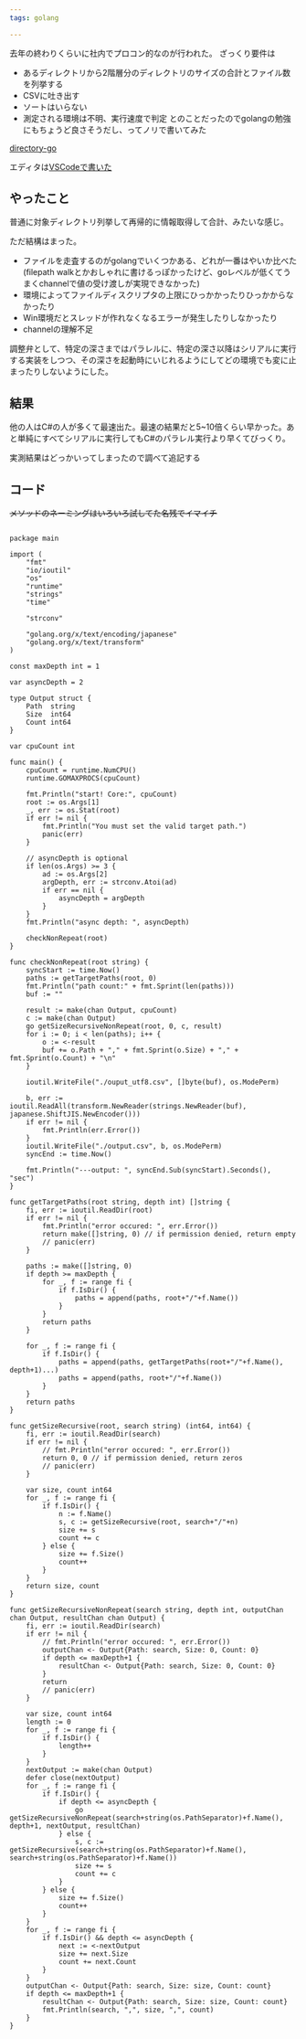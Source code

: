 ```yaml
---
tags: golang

---
```


去年の終わりくらいに社内でプロコン的なのが行われた。
ざっくり要件は
* あるディレクトリから2階層分のディレクトリのサイズの合計とファイル数を列挙する
* CSVに吐き出す
* ソートはいらない
* 測定される環境は不明、実行速度で判定
とのことだったのでgolangの勉強にもちょうど良さそうだし、ってノリで書いてみた

[directory-go](https://github.com/taross-f/directory-go)

エディタは[VSCodeで書いた](https://taross-f.github.io/VisualStudioCode%E3%81%A7Go%E8%A8%80%E8%AA%9E%E9%96%8B%E7%99%BA%E7%92%B0%E5%A2%83%E3%82%92%E4%BD%9C%E3%81%A3%E3%81%A6%E3%81%BF%E3%81%9F/)

## やったこと

普通に対象ディレクトリ列挙して再帰的に情報取得して合計、みたいな感じ。

ただ結構はまった。
* ファイルを走査するのがgolangでいくつかある、どれが一番はやいか比べた(filepath walkとかおしゃれに書けるっぽかったけど、goレベルが低くてうまくchannelで値の受け渡しが実現できなかった)
* 環境によってファイルディスクリプタの上限にひっかかったりひっかからなかったり
* Win環境だとスレッドが作れなくなるエラーが発生したりしなかったり
* channelの理解不足

調整弁として、特定の深さまではパラレルに、特定の深さ以降はシリアルに実行する実装をしつつ、その深さを起動時にいじれるようにしてどの環境でも変に止まったりしないようにした。

## 結果
他の人はC#の人が多くて最速出た。最速の結果だと5~10倍くらい早かった。あと単純にすべてシリアルに実行してもC#のパラレル実行より早くてびっくり。

実測結果はどっかいってしまったので調べて追記する

## コード

~~メソッドのネーミングはいろいろ試してた名残でイマイチ~~

```golang

package main

import (
	"fmt"
	"io/ioutil"
	"os"
	"runtime"
	"strings"
	"time"

	"strconv"

	"golang.org/x/text/encoding/japanese"
	"golang.org/x/text/transform"
)

const maxDepth int = 1

var asyncDepth = 2

type Output struct {
	Path  string
	Size  int64
	Count int64
}

var cpuCount int

func main() {
	cpuCount = runtime.NumCPU()
	runtime.GOMAXPROCS(cpuCount)

	fmt.Println("start! Core:", cpuCount)
	root := os.Args[1]
	_, err := os.Stat(root)
	if err != nil {
		fmt.Println("You must set the valid target path.")
		panic(err)
	}

	// asyncDepth is optional
	if len(os.Args) >= 3 {
		ad := os.Args[2]
		argDepth, err := strconv.Atoi(ad)
		if err == nil {
			asyncDepth = argDepth
		}
	}
	fmt.Println("async depth: ", asyncDepth)

	checkNonRepeat(root)
}

func checkNonRepeat(root string) {
	syncStart := time.Now()
	paths := getTargetPaths(root, 0)
	fmt.Println("path count:" + fmt.Sprint(len(paths)))
	buf := ""

	result := make(chan Output, cpuCount)
	c := make(chan Output)
	go getSizeRecursiveNonRepeat(root, 0, c, result)
	for i := 0; i < len(paths); i++ {
		o := <-result
		buf += o.Path + "," + fmt.Sprint(o.Size) + "," + fmt.Sprint(o.Count) + "\n"
	}

	ioutil.WriteFile("./ouput_utf8.csv", []byte(buf), os.ModePerm)

	b, err := ioutil.ReadAll(transform.NewReader(strings.NewReader(buf), japanese.ShiftJIS.NewEncoder()))
	if err != nil {
		fmt.Println(err.Error())
	}
	ioutil.WriteFile("./output.csv", b, os.ModePerm)
	syncEnd := time.Now()

	fmt.Println("---output: ", syncEnd.Sub(syncStart).Seconds(), "sec")
}

func getTargetPaths(root string, depth int) []string {
	fi, err := ioutil.ReadDir(root)
	if err != nil {
		fmt.Println("error occured: ", err.Error())
		return make([]string, 0) // if permission denied, return empty
		// panic(err)
	}

	paths := make([]string, 0)
	if depth >= maxDepth {
		for _, f := range fi {
			if f.IsDir() {
				paths = append(paths, root+"/"+f.Name())
			}
		}
		return paths
	}

	for _, f := range fi {
		if f.IsDir() {
			paths = append(paths, getTargetPaths(root+"/"+f.Name(), depth+1)...)
			paths = append(paths, root+"/"+f.Name())
		}
	}
	return paths
}

func getSizeRecursive(root, search string) (int64, int64) {
	fi, err := ioutil.ReadDir(search)
	if err != nil {
		// fmt.Println("error occured: ", err.Error())
		return 0, 0 // if permission denied, return zeros
		// panic(err)
	}

	var size, count int64
	for _, f := range fi {
		if f.IsDir() {
			n := f.Name()
			s, c := getSizeRecursive(root, search+"/"+n)
			size += s
			count += c
		} else {
			size += f.Size()
			count++
		}
	}
	return size, count
}

func getSizeRecursiveNonRepeat(search string, depth int, outputChan chan Output, resultChan chan Output) {
	fi, err := ioutil.ReadDir(search)
	if err != nil {
		// fmt.Println("error occured: ", err.Error())
		outputChan <- Output{Path: search, Size: 0, Count: 0}
		if depth <= maxDepth+1 {
			resultChan <- Output{Path: search, Size: 0, Count: 0}
		}
		return
		// panic(err)
	}

	var size, count int64
	length := 0
	for _, f := range fi {
		if f.IsDir() {
			length++
		}
	}
	nextOutput := make(chan Output)
	defer close(nextOutput)
	for _, f := range fi {
		if f.IsDir() {
			if depth <= asyncDepth {
				go getSizeRecursiveNonRepeat(search+string(os.PathSeparator)+f.Name(), depth+1, nextOutput, resultChan)
			} else {
				s, c := getSizeRecursive(search+string(os.PathSeparator)+f.Name(), search+string(os.PathSeparator)+f.Name())
				size += s
				count += c
			}
		} else {
			size += f.Size()
			count++
		}
	}
	for _, f := range fi {
		if f.IsDir() && depth <= asyncDepth {
			next := <-nextOutput
			size += next.Size
			count += next.Count
		}
	}
	outputChan <- Output{Path: search, Size: size, Count: count}
	if depth <= maxDepth+1 {
		resultChan <- Output{Path: search, Size: size, Count: count}
		fmt.Println(search, ",", size, ",", count)
	}
}

```
